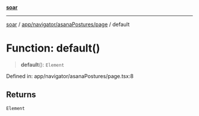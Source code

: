 [**soar**](../../../../../README.md)

***

[soar](../../../../../modules.md) / [app/navigator/asanaPostures/page](../README.md) / default

# Function: default()

> **default**(): `Element`

Defined in: app/navigator/asanaPostures/page.tsx:8

## Returns

`Element`
